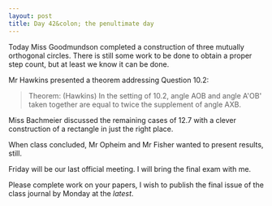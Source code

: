 ```yaml
---
layout: post
title: Day 42&colon; the penultimate day
---
```


Today Miss Goodmundson completed a construction of three mutually orthogonal circles.
There is still some work to be done to obtain a proper step count, but at least we
know it can be done.

Mr Hawkins presented a theorem addressing Question 10.2:

> Theorem: (Hawkins) In the setting of 10.2, angle AOB and angle A'OB' taken together
> are equal to twice the supplement of angle AXB.

Miss Bachmeier discussed the remaining cases of 12.7 with a clever construction of a
rectangle in just the right place.

When class concluded, Mr Opheim and Mr Fisher wanted to present results, still.

Friday will be our last official meeting. I will bring the final exam with me.

Please complete work on your papers, I wish to publish the final issue of the class
journal by Monday at the _latest_.
